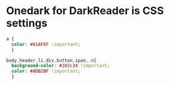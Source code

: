 # Onedark for DarkReader is CSS settings

```css
a {
  color: #61AFEF !important;
  }

body,header,li,div,button,span,.n{
  background-color: #282c34 !important;
  color: #ABB2BF !important;
  }
```
